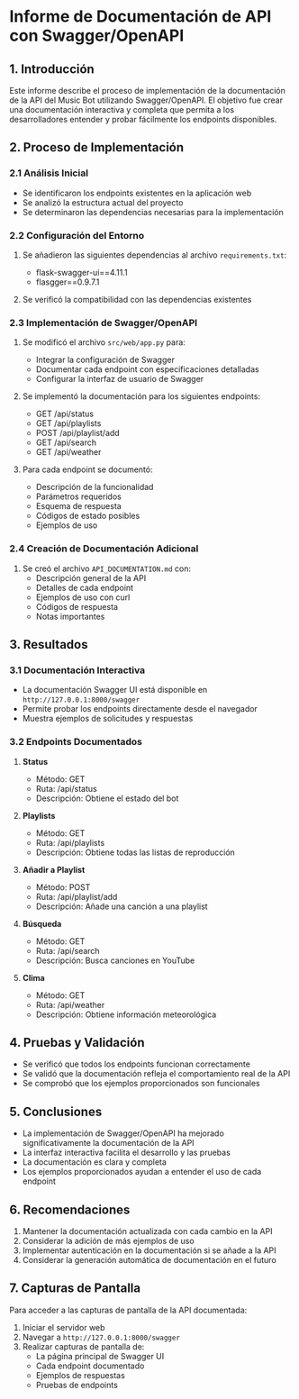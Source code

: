 # Informe de Documentación de API con Swagger/OpenAPI

## 1. Introducción
Este informe describe el proceso de implementación de la documentación de la API del Music Bot utilizando Swagger/OpenAPI. El objetivo fue crear una documentación interactiva y completa que permita a los desarrolladores entender y probar fácilmente los endpoints disponibles.

## 2. Proceso de Implementación

### 2.1 Análisis Inicial
- Se identificaron los endpoints existentes en la aplicación web
- Se analizó la estructura actual del proyecto
- Se determinaron las dependencias necesarias para la implementación

### 2.2 Configuración del Entorno
1. Se añadieron las siguientes dependencias al archivo `requirements.txt`:
   - flask-swagger-ui==4.11.1
   - flasgger==0.9.7.1

2. Se verificó la compatibilidad con las dependencias existentes

### 2.3 Implementación de Swagger/OpenAPI
1. Se modificó el archivo `src/web/app.py` para:
   - Integrar la configuración de Swagger
   - Documentar cada endpoint con especificaciones detalladas
   - Configurar la interfaz de usuario de Swagger

2. Se implementó la documentación para los siguientes endpoints:
   - GET /api/status
   - GET /api/playlists
   - POST /api/playlist/add
   - GET /api/search
   - GET /api/weather

3. Para cada endpoint se documentó:
   - Descripción de la funcionalidad
   - Parámetros requeridos
   - Esquema de respuesta
   - Códigos de estado posibles
   - Ejemplos de uso

### 2.4 Creación de Documentación Adicional
1. Se creó el archivo `API_DOCUMENTATION.md` con:
   - Descripción general de la API
   - Detalles de cada endpoint
   - Ejemplos de uso con curl
   - Códigos de respuesta
   - Notas importantes

## 3. Resultados

### 3.1 Documentación Interactiva
- La documentación Swagger UI está disponible en `http://127.0.0.1:8000/swagger`
- Permite probar los endpoints directamente desde el navegador
- Muestra ejemplos de solicitudes y respuestas

### 3.2 Endpoints Documentados
1. **Status**
   - Método: GET
   - Ruta: /api/status
   - Descripción: Obtiene el estado del bot

2. **Playlists**
   - Método: GET
   - Ruta: /api/playlists
   - Descripción: Obtiene todas las listas de reproducción

3. **Añadir a Playlist**
   - Método: POST
   - Ruta: /api/playlist/add
   - Descripción: Añade una canción a una playlist

4. **Búsqueda**
   - Método: GET
   - Ruta: /api/search
   - Descripción: Busca canciones en YouTube

5. **Clima**
   - Método: GET
   - Ruta: /api/weather
   - Descripción: Obtiene información meteorológica

## 4. Pruebas y Validación
- Se verificó que todos los endpoints funcionan correctamente
- Se validó que la documentación refleja el comportamiento real de la API
- Se comprobó que los ejemplos proporcionados son funcionales

## 5. Conclusiones
- La implementación de Swagger/OpenAPI ha mejorado significativamente la documentación de la API
- La interfaz interactiva facilita el desarrollo y las pruebas
- La documentación es clara y completa
- Los ejemplos proporcionados ayudan a entender el uso de cada endpoint

## 6. Recomendaciones
1. Mantener la documentación actualizada con cada cambio en la API
2. Considerar la adición de más ejemplos de uso
3. Implementar autenticación en la documentación si se añade a la API
4. Considerar la generación automática de documentación en el futuro

## 7. Capturas de Pantalla
Para acceder a las capturas de pantalla de la API documentada:
1. Iniciar el servidor web
2. Navegar a `http://127.0.0.1:8000/swagger`
3. Realizar capturas de pantalla de:
   - La página principal de Swagger UI
   - Cada endpoint documentado
   - Ejemplos de respuestas
   - Pruebas de endpoints 